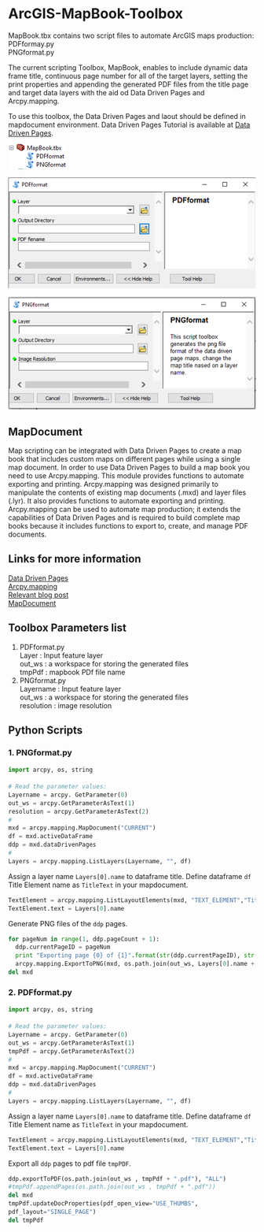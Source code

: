 # ArcGIS-MapBook-Toolbox

MapBook.tbx contains two script files to automate ArcGIS maps production:<br />
PDFformay.py<br />
PNGformat.py

The current scripting Toolbox, MapBook, enables to include dynamic data frame title, continuous page number for all of the target layers, setting the print properties and appending the generated PDF files from the title page and target data layers with the aid od Data Driven Pages and Arcpy.mapping.

To use this toolbox, the Data Driven Pages and laout should be defined in mapdocument environment. Data Driven Pages Tutorial is available at [Data Driven Pages](http://help.arcgis.com/en/arcgisdesktop/10.0/help/index.html#//00sr00000006000000).


![alt text here](https://github.com/Nina-Om/ArcGIS-MapBook-Toolbox/blob/master/toolbox.PNG)

![alt text here](https://github.com/Nina-Om/ArcGIS-MapBook-Toolbox/blob/master/pdf.PNG)


![alt text here](https://github.com/Nina-Om/ArcGIS-MapBook-Toolbox/blob/master/png.PNG)


## MapDocument

Map scripting can be integrated with Data Driven Pages to create a map book that includes custom maps on different pages while using a single map document. In order to use Data Driven Pages to build a map book you need to use Arcpy.mapping. This module provides functions to automate exporting and printing. Arcpy.mapping was designed primarily to manipulate the contents of existing map documents (.mxd) and layer files (.lyr). It also provides functions to automate exporting and printing. Arcpy.mapping can be used to automate map production; it extends the capabilities of Data Driven Pages and is required to build complete map books because it includes functions to export to, create, and manage PDF documents.

## Links for more information
[Data Driven Pages](http://help.arcgis.com/en/arcgisdesktop/10.0/help/index.html#//00sr00000006000000)<br />
[Arcpy.mapping](https://desktop.arcgis.com/en/arcmap/10.3/analyze/arcpy-mapping/introduction-to-arcpy-mapping.htm)<br />
[Relevant blog post](https://www.esri.com/arcgis-blog/products/arcgis-desktop/mapping/combining-data-driven-pages-with-python-and-arcpy-mapping/)<br />
[MapDocument](https://desktop.arcgis.com/en/arcmap/10.3/analyze/arcpy-mapping/mapdocument-class.htm)

## Toolbox Parameters list
1. PDFformat.py<br />
Layer : Input feature layer <br />
out_ws : a workspace for storing the generated files<br /> 
tmpPdf : mapbook PDf file name 
2. PNGformat.py<br />
Layername : Input feature layer<br />
out_ws : a workspace for storing the generated files <br />
resolution  : image resolution

## Python Scripts
### 1. PNGformat.py

```python
import arcpy, os, string

# Read the parameter values:
Layername = arcpy. GetParameter(0)
out_ws = arcpy.GetParameterAsText(1)
resolution = arcpy.GetParameterAsText(2)
#
mxd = arcpy.mapping.MapDocument("CURRENT")
df = mxd.activeDataFrame
ddp = mxd.dataDrivenPages
# 
Layers = arcpy.mapping.ListLayers(Layername, "", df)
```
Assign a layer name `Layers[0].name` to dataframe title. Define dataframe `df` Title Element name as `TitleText` in your mapdocument.
```python
TextElement = arcpy.mapping.ListLayoutElements(mxd, "TEXT_ELEMENT","TitleText")[0]
TextElement.text = Layers[0].name
```
Generate PNG files of the `ddp` pages.
```python
for pageNum in range(1, ddp.pageCount + 1):
  ddp.currentPageID = pageNum
  print "Exporting page {0} of {1}".format(str(ddp.currentPageID), str(ddp.pageCount))
  arcpy.mapping.ExportToPNG(mxd, os.path.join(out_ws, Layers[0].name + str(pageNum) + ".png"), resolution=resolution)
del mxd
```

### 2. PDFformat.py

```python
import arcpy, os, string

# Read the parameter values:
Layername = arcpy. GetParameter(0)
out_ws = arcpy.GetParameterAsText(1)
tmpPdf = arcpy.GetParameterAsText(2)
#
mxd = arcpy.mapping.MapDocument("CURRENT")
df = mxd.activeDataFrame
ddp = mxd.dataDrivenPages
#
Layers = arcpy.mapping.ListLayers(Layername, "", df)
```
Assign a layer name `Layers[0].name` to dataframe title. Define dataframe `df` Title Element name as `TitleText` in your mapdocument.
```python
TextElement = arcpy.mapping.ListLayoutElements(mxd, "TEXT_ELEMENT","TitleText")[0]
TextElement.text = Layers[0].name
```
Export all `ddp` pages to pdf file `tmpPDF`.
```python
ddp.exportToPDF(os.path.join(out_ws , tmpPdf + ".pdf"), "ALL")
#tmpPdf.appendPages(os.path.join(out_ws , tmpPdf + ".pdf"))
del mxd
tmpPdf.updateDocProperties(pdf_open_view="USE_THUMBS",
pdf_layout="SINGLE_PAGE")
del tmpPdf
```
